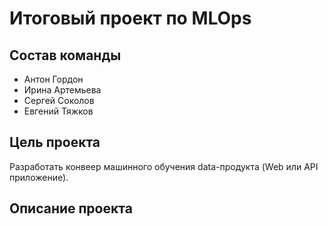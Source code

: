 # Итоговый проект по MLOps
## Состав команды
- Антон Гордон
- Ирина Артемьева
- Сергей Соколов
- Евгений Тяжков
## Цель проекта
Разработать конвеер машинного обучения data-продукта (Web или API приложение).
## Описание проекта
